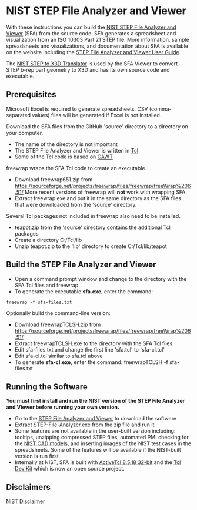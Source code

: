 # NIST STEP File Analyzer and Viewer

With these instructions you can build the [NIST STEP File Analyzer and Viewer](https://www.nist.gov/services-resources/software/step-file-analyzer-and-viewer) (SFA) from the source code.  SFA generates a spreadsheet and visualization from an ISO 10303 Part 21 STEP file.  More information, sample spreadsheets and visualizations, and documentation about SFA is available on the website including the [STEP File Analyzer and Viewer User Guide](https://www.nist.gov/publications/step-file-analyzer-and-viewer-user-guide-update-7).

The [NIST STEP to X3D Translator](https://www.nist.gov/services-resources/software/step-x3d-translator) is used by the SFA Viewer to convert STEP b-rep part geometry to X3D and has its own source code and executable.

## Prerequisites

Microsoft Excel is required to generate spreadsheets.  CSV (comma-separated values) files will be generated if Excel is not installed.

Download the SFA files from the GitHub 'source' directory to a directory on your computer.

- The name of the directory is not important
- The STEP File Analyzer and Viewer is written in [Tcl](https://wiki.tcl-lang.org/)
- Some of the Tcl code is based on [CAWT](http://www.cawt.tcl3d.org/)

freewrap wraps the SFA Tcl code to create an executable.

- Download freewrap651.zip from <https://sourceforge.net/projects/freewrap/files/freewrap/freeWrap%206.51/>  More recent versions of freewrap will **not** work with wrapping SFA.
- Extract freewrap.exe and put it in the same directory as the SFA files that were downloaded from the 'source' directory.

Several Tcl packages not included in freewrap also need to be installed.

- teapot.zip from the 'source' directory contains the additional Tcl packages
- Create a directory C:/Tcl/lib
- Unzip teapot.zip to the 'lib' directory to create C:/Tcl/lib/teapot

## Build the STEP File Analyzer and Viewer

- Open a command prompt window and change to the directory with the SFA Tcl files and freewrap.
- To generate the executable **sfa.exe**, enter the command:

```
freewrap -f sfa-files.txt
```

Optionally build the command-line version:

- Download freewrapTCLSH.zip from <https://sourceforge.net/projects/freewrap/files/freewrap/freeWrap%206.51/>
- Extract freewrapTCLSH.exe to the directory with the SFA Tcl files
- Edit sfa-files.txt and change the first line 'sfa.tcl' to 'sfa-cl.tcl'
- Edit sfa-cl.tcl similar to sfa.tcl above
- To generate **sfa-cl.exe**, enter the command: freewrapTCLSH -f sfa-files.txt

## Running the Software

**You must first install and run the NIST version of the STEP File Analyzer and Viewer before running your own version.**
- Go to the [STEP File Analyzer and Viewer](https://www.nist.gov/services-resources/software/step-file-analyzer-and-viewer) to download the software
- Extract STEP-File-Analyzer.exe from the zip file and run it
- Some features are not available in the user-built version including: tooltips, unzipping compressed STEP files, automated PMI checking for the [NIST CAD models](https://www.nist.gov/el/systems-integration-division-73400/mbe-pmi-validation-and-conformance-testing), and inserting images of the NIST test cases in the spreadsheets.  Some of the features will be available if the NIST-built version is run first.
- Internally at NIST, SFA is built with [ActiveTcl 8.5.18 32-bit](https://www.activestate.com/products/tcl/) and the [Tcl Dev Kit](https://www.activestate.com/blog/tcl-dev-kit-now-open-source/) which is now an open source project.

## Disclaimers

[NIST Disclaimer](https://www.nist.gov/disclaimer)
